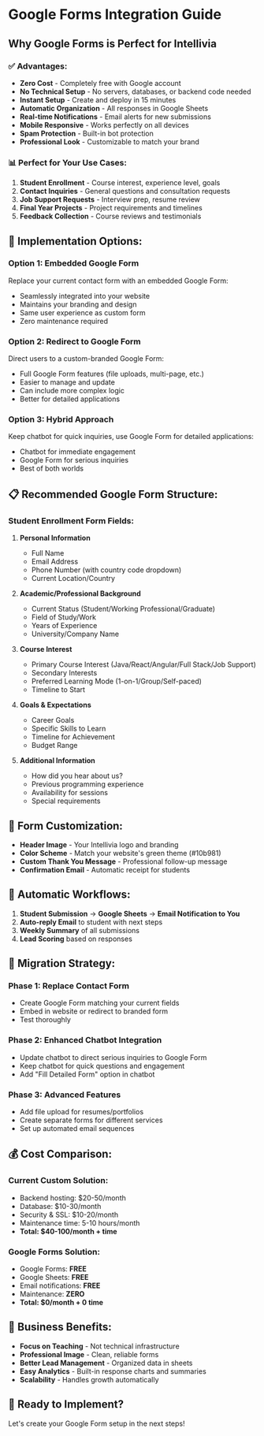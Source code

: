 # Google Forms Integration Guide

## Why Google Forms is Perfect for Intellivia

### ✅ **Advantages:**
- **Zero Cost** - Completely free with Google account
- **No Technical Setup** - No servers, databases, or backend code needed
- **Instant Setup** - Create and deploy in 15 minutes
- **Automatic Organization** - All responses in Google Sheets
- **Real-time Notifications** - Email alerts for new submissions
- **Mobile Responsive** - Works perfectly on all devices
- **Spam Protection** - Built-in bot protection
- **Professional Look** - Customizable to match your brand

### 📊 **Perfect for Your Use Cases:**
1. **Student Enrollment** - Course interest, experience level, goals
2. **Contact Inquiries** - General questions and consultation requests
3. **Job Support Requests** - Interview prep, resume review
4. **Final Year Projects** - Project requirements and timelines
5. **Feedback Collection** - Course reviews and testimonials

## 🚀 **Implementation Options:**

### Option 1: Embedded Google Form
Replace your current contact form with an embedded Google Form:
- Seamlessly integrated into your website
- Maintains your branding and design
- Same user experience as custom form
- Zero maintenance required

### Option 2: Redirect to Google Form
Direct users to a custom-branded Google Form:
- Full Google Form features (file uploads, multi-page, etc.)
- Easier to manage and update
- Can include more complex logic
- Better for detailed applications

### Option 3: Hybrid Approach
Keep chatbot for quick inquiries, use Google Form for detailed applications:
- Chatbot for immediate engagement
- Google Form for serious inquiries
- Best of both worlds

## 📋 **Recommended Google Form Structure:**

### **Student Enrollment Form Fields:**
1. **Personal Information**
   - Full Name
   - Email Address
   - Phone Number (with country code dropdown)
   - Current Location/Country

2. **Academic/Professional Background**
   - Current Status (Student/Working Professional/Graduate)
   - Field of Study/Work
   - Years of Experience
   - University/Company Name

3. **Course Interest**
   - Primary Course Interest (Java/React/Angular/Full Stack/Job Support)
   - Secondary Interests
   - Preferred Learning Mode (1-on-1/Group/Self-paced)
   - Timeline to Start

4. **Goals & Expectations**
   - Career Goals
   - Specific Skills to Learn
   - Timeline for Achievement
   - Budget Range

5. **Additional Information**
   - How did you hear about us?
   - Previous programming experience
   - Availability for sessions
   - Special requirements

## 🎨 **Form Customization:**
- **Header Image** - Your Intellivia logo and branding
- **Color Scheme** - Match your website's green theme (#10b981)
- **Custom Thank You Message** - Professional follow-up message
- **Confirmation Email** - Automatic receipt for students

## 📧 **Automatic Workflows:**
1. **Student Submission** → **Google Sheets** → **Email Notification to You**
2. **Auto-reply Email** to student with next steps
3. **Weekly Summary** of all submissions
4. **Lead Scoring** based on responses

## 🔄 **Migration Strategy:**

### Phase 1: Replace Contact Form
- Create Google Form matching your current fields
- Embed in website or redirect to branded form
- Test thoroughly

### Phase 2: Enhanced Chatbot Integration
- Update chatbot to direct serious inquiries to Google Form
- Keep chatbot for quick questions and engagement
- Add "Fill Detailed Form" option in chatbot

### Phase 3: Advanced Features
- Add file upload for resumes/portfolios
- Create separate forms for different services
- Set up automated email sequences

## 💰 **Cost Comparison:**

### Current Custom Solution:
- Backend hosting: $20-50/month
- Database: $10-30/month
- Security & SSL: $10-20/month
- Maintenance time: 5-10 hours/month
- **Total: $40-100/month + time**

### Google Forms Solution:
- Google Forms: **FREE**
- Google Sheets: **FREE**
- Email notifications: **FREE**
- Maintenance: **ZERO**
- **Total: $0/month + 0 time**

## 🎯 **Business Benefits:**
- **Focus on Teaching** - Not technical infrastructure
- **Professional Image** - Clean, reliable forms
- **Better Lead Management** - Organized data in sheets
- **Easy Analytics** - Built-in response charts and summaries
- **Scalability** - Handles growth automatically

## 🚀 **Ready to Implement?**
Let's create your Google Form setup in the next steps!
